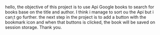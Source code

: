hello, the objective of this project is to use Api Google books to search for books base on the title and author. I think i manage to sort ou the Api but i can;t go further. the next step in the project is to add a button with the bookmark icon and when that buttons is clicked, the book will be saved on session storage. Thank you.